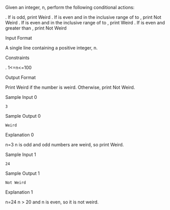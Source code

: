 Given an integer, n, perform the following conditional actions:

. If is odd, print Weird
. If is even and in the inclusive range of to , print Not Weird
. If is even and in the inclusive range of to , print Weird
. If is even and greater than , print Not Weird

Input Format

A single line containing a positive integer, n.

Constraints

. 1<=n<=100

Output Format

Print Weird if the number is weird. Otherwise, print Not Weird.

Sample Input 0

```
3
```

Sample Output 0

```
Weird
```

Explanation 0

n=3
n is odd and odd numbers are weird, so print Weird.

Sample Input 1

```
24
```

Sample Output 1

```
Not Weird
```

Explanation 1

n=24
n > 20 and n is even, so it is not weird.
